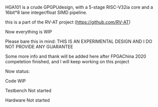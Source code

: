 HGA101 is a crude GPGPUdesign, with a 5-stage RISC-V32ia core and a 16bit*8 lane integer/float SIMD pipeline. 

this is a part of the RV-AT project (https://github.com/RV-AT)

Now everything is WIP

Please bare this in mind: THIS IS AN EXPERIMENTAL DESIGN AND I DO NOT PROVIDE ANY GUARANTEE

Some more info and thank will be added here after FPGAChina 2020 competetion finished, and I will keep working on this project

Now status:

Code        WIP

Testbench   Not started

Hardware    Not started